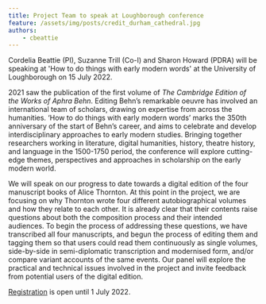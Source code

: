```yaml
---
title: Project Team to speak at Loughborough conference
feature: /assets/img/posts/credit_durham_cathedral.jpg
authors:
    - cbeattie
---
```


Cordelia Beattie (PI), Suzanne Trill (Co-I) and Sharon Howard (PDRA) will be speaking at 'How to do things with early modern words' at the University of Loughborough on 15 July 2022.

2021 saw the publication of the first volume of *The Cambridge Edition of the Works of Aphra Behn*. Editing Behn’s remarkable oeuvre has involved an international team of scholars, drawing on expertise from across the humanities. ‘How to do things with early modern words’ marks the 350th anniversary of the start of Behn’s career, and aims to celebrate and develop interdisciplinary approaches to early modern studies. Bringing together researchers working in literature, digital humanities, history, theatre history, and language in the 1500-1750 period, the conference will explore cutting-edge themes, perspectives and approaches in scholarship on the early modern world.

We will speak on our progress to date towards a digital edition of the four manuscript books of Alice Thornton. At this point in the project, we are focusing on why Thornton wrote four different autobiographical volumes and how they relate to each other. It is already clear that their contents raise questions about both the composition process and their intended audiences. To begin the process of addressing these questions, we have transcribed all four manuscripts, and begun the process of editing them and tagging them so that users could read them continuously as single volumes, side-by-side in semi-diplomatic transcription and modernised form, and/or compare variant accounts of the same events. Our panel will explore the practical and technical issues involved in the project and invite feedback from potential users of the digital edition.

[Registration](https://store.lboro.ac.uk/conferences-and-events/school-of-social-sciences-and-humanities/upcoming-events/how-to-do-things-with-early-modern-words-july-2022) is open until 1 July 2022.
